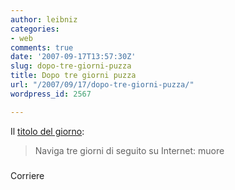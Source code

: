 ```yaml
---
author: leibniz
categories:
- web
comments: true
date: '2007-09-17T13:57:30Z'
slug: dopo-tre-giorni-puzza
title: Dopo tre giorni puzza
url: "/2007/09/17/dopo-tre-giorni-puzza/"
wordpress_id: 2567

---
```

Il [titolo del giorno](https://www.corriere.it/Primo_Piano/Cronache/2007/09_Settembre/17/internet_giochi_morto_cina.shtml):


> Naviga tre giorni di seguito su Internet: muore  





### 
Corriere

